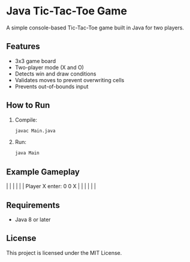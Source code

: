 # Java Tic-Tac-Toe Game

A simple console-based Tic-Tac-Toe game built in Java for two players.

## Features
- 3x3 game board
- Two-player mode (X and O)
- Detects win and draw conditions
- Validates moves to prevent overwriting cells
- Prevents out-of-bounds input

## How to Run
1. Compile:
    ```bash
    javac Main.java
    ```
2. Run:
    ```bash
    java Main
    ```

## Example Gameplay

  | |
  | |
  | |
Player X enter: 0 0
 X | |
   | |
   | |

## Requirements
- Java 8 or later

## License
This project is licensed under the MIT License.
